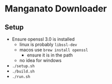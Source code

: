 # Manganato Downloader

## Setup
- Ensure openssl 3.0 is installed
    - linux is probably `libssl-dev`
    - macos use `brew install openssl`
        - ensure it is in the path
    - no idea for windows
- `./setup.sh`
- `./build.sh`
- `./run.sh`